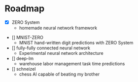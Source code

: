 # Roadmap

 - [x] ZERO System
    - homemade neural network framework
 - [] MNIST-ZERO
    - MNIST hand-written digit predictions with ZERO System
 - [] fully-fully connected neural network
    - Experimental neural network architecture
 - [] deep-lm
    - warehouse labor management task time predictions
 - [] schneizel
    - chess AI capable of beating my brother